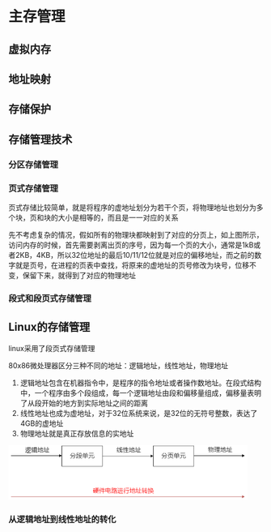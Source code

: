 # 主存管理



## 虚拟内存



## 地址映射



## 存储保护



## 存储管理技术



### 分区存储管理



### 页式存储管理



页式存储比较简单，就是将程序的虚地址划分为若干个页，将物理地址也划分为多个块，页和块的大小是相等的，而且是一一对应的关系

先不考虑复杂的情况，假如所有的物理块都映射到了对应的分页上，如上图所示，访问内存的时候，首先需要剥离出页的序号，因为每一个页的大小，通常是1kB或者2KB，4KB，所以32位地址的最后10/11/12位就是对应的偏移地址，而之前的数字就是页号，在进程的页表中查找，将原来的虚地址的页号修改为块号，位移不变，保留下来，就得到了对应的物理地址





### 段式和段页式存储管理





## Linux的存储管理



linux采用了段页式存储管理



80x86微处理器区分三种不同的地址：逻辑地址，线性地址，物理地址

1. 逻辑地址包含在机器指令中，是程序的指令地址或者操作数地址。在段式结构中，一个程序由多个段组成，每一个逻辑地址由段和偏移量组成，偏移量表明了从段开始的地方到实际地址之间的距离
2. 线性地址也成为虚地址，对于32位系统来说，是32位的无符号整数，表达了4GB的虚地址
3. 物理地址就是真正存放信息的实地址



<img src="assets/段页式.png" style="zoom:67%;" />





### 从逻辑地址到线性地址的转化

